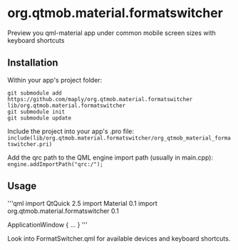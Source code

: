 # org.qtmob.material.formatswitcher
Preview you qml-material app under common mobile screen sizes with keyboard shortcuts

## Installation

Within your app's project folder:

```
git submodule add https://github.com/maply/org.qtmob.material.formatswitcher lib/org.qtmob.material.formatswitcher
git submodule init
git submodule update
```

Include the project into your app's .pro file:  
`include(lib/org.qtmob.material.formatswitcher/org_qtmob_material_formatswitcher.pri)`

Add the qrc path to the QML engine import path (usually in main.cpp):  
`engine.addImportPath("qrc:/");`

## Usage

'''qml
import QtQuick 2.5
import Material 0.1
import org.qtmob.material.formatswitcher 0.1

ApplicationWindow {
    ...
}
'''

Look into FormatSwitcher.qml for available devices and keyboard shortcuts.
